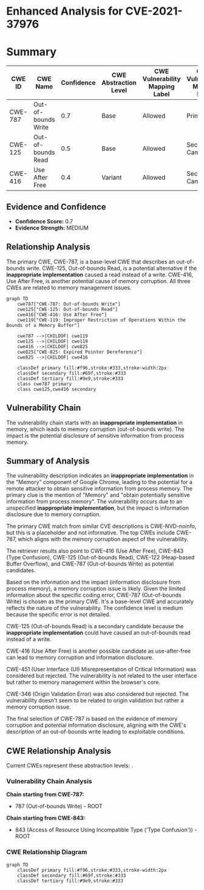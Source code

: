# Enhanced Analysis for CVE-2021-37976

# Summary
| CWE ID | CWE Name | Confidence | CWE Abstraction Level | CWE Vulnerability Mapping Label | CWE-Vulnerability Mapping Notes |
|---|---|---|---|---|---|
| CWE-787 | Out-of-bounds Write | 0.7 | Base | Allowed | Primary CWE |
| CWE-125 | Out-of-bounds Read | 0.5 | Base | Allowed | Secondary Candidate |
| CWE-416 | Use After Free | 0.4 | Variant | Allowed | Secondary Candidate |

## Evidence and Confidence

*   **Confidence Score:** 0.7
*   **Evidence Strength:** MEDIUM

## Relationship Analysis
The primary CWE, CWE-787, is a base-level CWE that describes an out-of-bounds write. CWE-125, Out-of-bounds Read, is a potential alternative if the **inappropriate implementation** caused a read instead of a write. CWE-416, Use After Free, is another potential cause of memory corruption. All three CWEs are related to memory management issues.

```mermaid
graph TD
    cwe787["CWE-787: Out-of-bounds Write"]
    cwe125["CWE-125: Out-of-bounds Read"]
    cwe416["CWE-416: Use After Free"]
    cwe119["CWE-119: Improper Restriction of Operations Within the Bounds of a Memory Buffer"]

    cwe787 -->|CHILDOF| cwe119
    cwe125 -->|CHILDOF| cwe119
    cwe416 -->|CHILDOF| cwe825
    cwe825["CWE-825: Expired Pointer Dereference"]
    cwe825 -->|CHILDOF| cwe416
    
    classDef primary fill:#f96,stroke:#333,stroke-width:2px
    classDef secondary fill:#69f,stroke:#333
    classDef tertiary fill:#9e9,stroke:#333
    class cwe787 primary
    class cwe125,cwe416 secondary
```

## Vulnerability Chain
The vulnerability chain starts with an **inappropriate implementation** in memory, which leads to memory corruption (out-of-bounds write). The impact is the potential disclosure of sensitive information from process memory.

## Summary of Analysis
The vulnerability description indicates an **inappropriate implementation** in the "Memory" component of Google Chrome, leading to the potential for a remote attacker to obtain sensitive information from process memory. The primary clue is the mention of "Memory" and "obtain potentially sensitive information from process memory". The vulnerability occurs due to an unspecified **inappropriate implementation**, but the impact is information disclosure due to memory corruption.

The primary CWE match from similar CVE descriptions is CWE-NVD-noinfo, but this is a placeholder and not informative. The top CWEs include CWE-787, which aligns with the memory corruption aspect of the vulnerability.

The retriever results also point to CWE-416 (Use After Free), CWE-843 (Type Confusion), CWE-125 (Out-of-bounds Read), CWE-122 (Heap-based Buffer Overflow), and CWE-787 (Out-of-bounds Write) as potential candidates.

Based on the information and the impact (information disclosure from process memory), a memory corruption issue is likely. Given the limited information about the specific coding error, CWE-787 (Out-of-bounds Write) is chosen as the primary CWE. It's a base-level CWE and accurately reflects the nature of the vulnerability. The confidence level is medium because the specific error is not detailed.

CWE-125 (Out-of-bounds Read) is a secondary candidate because the **inappropriate implementation** could have caused an out-of-bounds read instead of a write.

CWE-416 (Use After Free) is another possible candidate as use-after-free can lead to memory corruption and information disclosure.

CWE-451 (User Interface (UI) Misrepresentation of Critical Information) was considered but rejected. The vulnerability is not related to the user interface but rather to memory management within the browser's core.

CWE-346 (Origin Validation Error) was also considered but rejected. The vulnerability doesn't seem to be related to origin validation but rather a memory corruption issue.

The final selection of CWE-787 is based on the evidence of memory corruption and potential information disclosure, aligning with the CWE's description of an out-of-bounds write leading to exploitable conditions.


## CWE Relationship Analysis

Current CWEs represent these abstraction levels: .


### Vulnerability Chain Analysis

**Chain starting from CWE-787:**
- 787 (Out-of-bounds Write) - ROOT


**Chain starting from CWE-843:**
- 843 (Access of Resource Using Incompatible Type ('Type Confusion')) - ROOT



### CWE Relationship Diagram

```mermaid
graph TD
    classDef primary fill:#f96,stroke:#333,stroke-width:2px
    classDef secondary fill:#69f,stroke:#333
    classDef tertiary fill:#9e9,stroke:#333
```